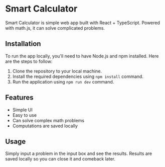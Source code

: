 # Smart Calculator

Smart Calculator is simple web app built with React + TypeScript. Powered with math.js, it can solve complicated problems.

## Installation

To run the app locally, you'll need to have Node.js and npm installed. Here are the steps to follow:

1.  Clone the repository to your local machine.
2.  Install the required dependencies using `npm install` command.
3.  Run the application using `npm run dev` command.

## Features

- Simple UI
- Easy to use
- Can solve complex math problems
- Computations are saved locally

## Usage

Simply input a problem in the input box and see the results. Results are saved locally so you can close it and comeback later.